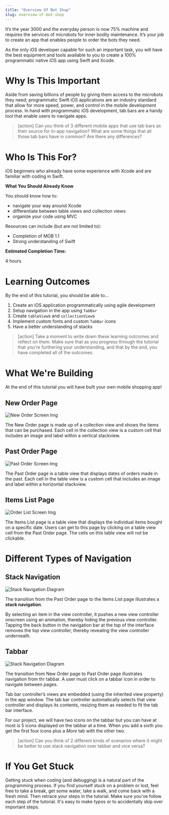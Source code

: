 ```yaml
---
title: "Overview Of Bot Shop"
slug: overview-of-bot-shop
---
```


It’s the year 3000 and the everyday person is now 75% machine and requires the services of microbots for inner bodily maintenance. It’s your job to create an app that enables people to order the bots they need.

As the only iOS developer capable for such an important task, you will have the best equipment and tools available to you to create a 100% programmatic native iOS app using Swift and Xcode.

# Why Is This Important
Aside from saving billions of people by giving them access to the microbots they need; programmatic Swift iOS applications are an industry standard that allow for more speed, power, and control in the mobile development process. In hand with programmatic iOS development, tab bars are a handy tool that enable users to navigate apps.

> [action]
> Can you think of 3 different mobile apps that use tab bars as their source for in-app navigation? What are some things that all those tab bars have in common? Are there any differences?


# Who Is This For?
iOS beginners who already have some experience with Xcode and are familiar with coding in Swift.

**What You Should Already Know**

You should know how to:

- navigate your way around Xcode
- differentiate between table views and collection views
- organize your code using MVC

Resources can include (but are not limited to):

- Completion of MOB 1.1
- Strong understanding of Swift

**Estimated Completion Time:**

4 hours

# Learning Outcomes

By the end of this tutorial, you should be able to...

1. Create an iOS application programmatically using agile development
2. Setup navigation in the app using `TabBar`
3. Create `tableView`s and `collectionView`s
4. Implement custom fonts and custom `TabBar` icons
5. Have a better understanding of stacks


>[action]
> Take a moment to write down these learning outcomes and reflect on them. Make sure that as you progress through the tutorial that you're furthering your understanding, and that by the end, you have completed all of the outcomes.

# What We're Building
At the end of this tutorial you will have built your own mobile shopping app!

## New Order Page  
![New Order Screen Img](../assets/new-screen.png "Finished New Order Screen")

The New Order page is made up of a collection view and shows the items that can be purchased. Each cell in the collection view is a custom cell that includes an image and label within a vertical stackview.

## Past Order Page

![Past Order Screen Img](../assets/history-screen.png "Finished Past Order Screen")

The Past Order page is a table view that displays dates of orders made in the past. Each cell in the table view is a custom cell that includes an image and label within a horizontal stackview.

## Items List Page

![Order List Screen Img](../assets/order-list-screen.png "Finished List of Past Orders Screen")

The Items List page is a table view that displays the individual items bought on a specific date. Users can get to this page by clicking on a table view cell from the Past Order page. The cells on this table view will not be clickable.

# Different Types of Navigation

## Stack Navigation

![Stack Navigation Diagram](../assets/stack_navigation.png "Stack Navigation Diagram")


The transition from the Past Order page to the Items List page illustrates a **stack navigation**.

By selecting an item in the view controller, it pushes a new view controller onscreen using an animation, thereby hiding the previous view controller. Tapping the back button in the navigation bar at the top of the interface removes the top view controller, thereby revealing the view controller underneath.

## Tabbar

![Stack Navigation Diagram](../assets/tabbar.png "Stack Navigation Diagram")

The transition from New Order page to Past Order page illustrates navigation from thr tabbar. A user must click on a tabbar icon in order to navigate between pages.

Tab bar controller’s views are embedded (using the inherited view property) in the app window. The tab bar controller automatically selects that view controller and displays its contents, resizing them as needed to fit the tab bar interface.

For our project, we will have two icons on the tabbar but you can have at most is 5 icons displayed on the tabbar at a time. When you add a sixth you get the first four icons plus a <em>More</em> tab with the other two.

> [action]
> Can you think of 2 different kinds of scenarios where it might be better to use stack navigation over tabbar and vice versa?


<!-- # User Stories
User stories is a tool used in agile software development to capture a feature or task from the users perspective.

1. As a buyer, I want to see available microbots so that I can purchase the one I need
2. As a buyer, I want to see previous orders of microbots so that I can remember which ones I like and do not like
3. As a buyer, I want to be able to favorite the microbots I like so that I can easily find them next time -->


# If You Get Stuck
Getting stuck when coding (and debugging) is a natural part of the programming process. If you find yourself stuck on a problem or lost, feel free to take a break, get some water, take a walk, and come back with a fresh mind. Then retrace your steps in the tutorial. Make sure you've follow each step of the tutorial. It's easy to make typos or to accidentally skip over important steps.
